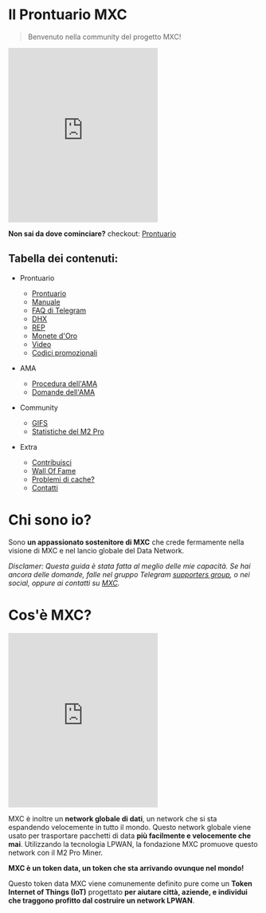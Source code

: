 # Il Prontuario MXC

> Benvenuto nella community del progetto MXC!

<iframe height="350" src="https://www.youtube.com/embed/sLjdkI5KRQo?start=73" title="Mxchandbook mention" frameborder="0" allow="accelerometer; autoplay; clipboard-write; encrypted-media; gyroscope; picture-in-picture" allowfullscreen></iframe>

**Non sai da dove cominciare?** checkout: [Prontuario](MDFiles/Handbook/handbook.md)   

## Tabella dei contenuti:
- Prontuario   
    - [Prontuario](it-it/MDFiles/Handbook/handbook.md)   
    - [Manuale](it-it/MDFiles/Handbook/manual.md)
    - [FAQ di Telegram](it-it/MDFiles/Handbook/M2_FAQ.md)
    - [DHX](it-it/MDFiles/Handbook/DHX.md)
    - [REP](it-it/MDFiles/Handbook/Rep.md)
    - [Monete d'Oro](it-it/MDFiles/Handbook/goldcoins.md)
    - [Video](it-it/MDFiles/Handbook/videos.md)
    - [Codici promozionali](it-it/MDFiles/Handbook/promocodes.md)

- AMA
    - [Procedura dell'AMA](it-it/MDFiles/AMA/AMA_Procedure.md)
    - [Domande dell'AMA](it-it/MDFiles/AMA/AMA.md)

- Community
    - [GIFS](it-it/MDFiles/WallOfFame/gifs.md)
    - [Statistiche del M2 Pro](it-it/MDFiles/WallOfFame/m2prostats.md)

- Extra
    - [Contribuisci](it-it/MDFiles/Contact/contact.md)
    - [Wall Of Fame](it-it/MDFiles/WallOfFame/main.md)
    - [Problemi di cache?](it-it/MDFiles/Contact/cache.md)
    - [Contatti](https://t.me/Dutchdev)

# Chi sono io?
Sono **un appassionato sostenitore di MXC** che crede fermamente nella visione di MXC e nel lancio globale del Data Network. 

<i>Disclamer:
Questa guida è stata fatta al meglio delle mie capacità. Se hai ancora delle domande, falle nel gruppo Telegram [supporters group](https://t.me/mxcfoundation), o nei social, oppure ai contatti su [MXC](https://www.mxc.org/).</i>

# Cos'è MXC?
<!-- <div class="coinmarketcap-currency-widget" data-currencyid="3628" data-base="EUR" data-secondary="USD" data-ticker="true" data-rank="true" data-marketcap="true" data-volume="true" data-statsticker="true" data-stats="USD"></div> -->

<script src="https://widgets.coingecko.com/coingecko-coin-ticker-widget.js"></script>
<coingecko-coin-ticker-widget  coin-id="mxc" currency="usd" locale="en"></coingecko-coin-ticker-widget>

<!-- <script type="text/javascript" src="https://files.coinmarketcap.com/static/widget/currency.js"></script> -->

<iframe height="350" src="https://www.youtube.com/embed/7TYA6awG0j4" title="MXC coin explained" frameborder="0" allow="accelerometer; autoplay; clipboard-write; encrypted-media; gyroscope; picture-in-picture" allowfullscreen></iframe>

MXC è inoltre un **network globale di dati**, un network che si sta espandendo velocemente in tutto il mondo. Questo network globale viene usato per trasportare pacchetti di data **più facilmente e velocemente che mai**. Utilizzando la tecnologia LPWAN, la fondazione MXC promuove questo network con il M2 Pro Miner. 

**MXC è un token data, un token che sta arrivando ovunque nel mondo!**


Questo token data MXC viene comunemente definito pure come un **Token Internet of Things (IoT)** progettato **per aiutare città, aziende, e individui che traggono profitto dal costruire un network LPWAN**.
